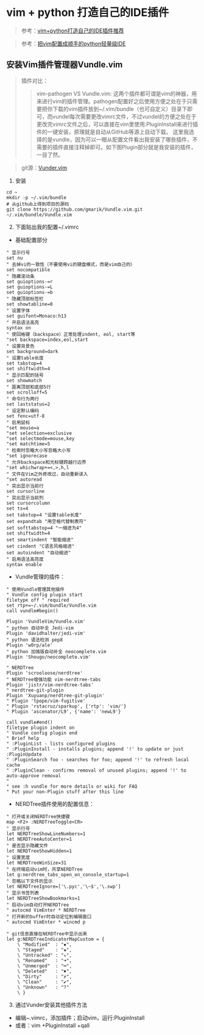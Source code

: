 # vim + python 打造自己的IDE插件

> 参考：[vim+python打造自己的IDE插件推荐](http://blog.51cto.com/xujpxm/1909043)

> 参考：[把vim配置成顺手的python轻量级IDE](https://www.jianshu.com/p/f0513d18742a)

## 安装Vim插件管理器Vundle.vim

>  插件对比：
>> vim-pathogen VS Vundle.vim:
这两个插件都可谓是vim的神器，用来进行vim的插件管理。pathogen配置好之后使用方便之处在于只需要把你下载的vim插件放到~/.vim/bundle（也可自定义）目录下即可，而vundel每次需要更改vimrc文件，不过vundel的方便之处在于更改完vimrc文件之后，可以直接在vim里使用:PluginInstall来进行插件的一键安装，原理就是自动从GitHub等源上自动下载。
这里我选择的是vundle，因为可以一眼从配置文件看出我安装了哪些插件，不需要的插件直接注释掉即可。如下图Plugin部分就是我安装的插件，一目了然。

> git源：[Vunder.vim](https://github.com/VundleVim/Vundle.vim)

1. 安装
```
cd ~
mkdir -p ~/.vim/bundle
# 从github上得到项目的源码
git clone https://github.com/gmarik/Vundle.vim.git ~/.vim/bundle/Vundle.vim
``` 

2. 下面贴出我的配置~/.vimrc
  + 基础配置部分

```
" 显示行号
set nu
" 去掉vi的一致性（不要使用vi的键盘模式，而是vim自己的）
set nocompatible
" 隐藏滚动条
set guioptions-=r 
set guioptions-=L
set guioptions-=b
" 隐藏顶部标签栏
set showtabline=0
" 设置字体
set guifont=Monaco:h13
" 开启语法高亮
syntax on
" 使回格键（backspace）正常处理indent, eol, start等
"set backspace=index,eol,start
" 设置背景色
set background=dark
" 设置table长度
set tabstop=4
set shiftwidth=4
" 显示匹配的括号
set showmatch
" 距离顶部和底部5行
set scrolloff=5
" 命令行为两行
set laststatus=2
" 设定默认编码
set fenc=utf-8
" 启用鼠标
"set mouse=a
"set selection=exclusive
"set selectmode=mouse,key
"set matchtime=5
" 检索时忽略大小写忽略大小写
"set ignorecase
" 允许backspace和光标键跨越行边界
"set whichwrap+=<,>,h,l
" 文件在Vim之外修改过，自动重新读入
"set autoread
" 突出显示当前行
set cursorline
" 突出显示当前列
set cursorcolumn
set ts=4
set tabstop=4 "设置table长度"
set expandtab "用空格代替制表符"
set softtabstop=4 "一缩进为4"
set shiftwidth=4
set smartindent "智能缩进"
set cindent "C语言风格缩进"
set autoindent "自动缩进"
" 启用语法高亮度
syntax enable
```
  + Vundle管理的插件：

```
" 使用Vundle管理其他插件
" Vundle config plugin start
filetype off " required
set rtp+=~/.vim/bundle/Vundle.vim
call vundle#begin()

Plugin 'VundleVim/Vundle.vim'
" python 自动补全 Jedi-vim 
Plugin 'davidhalter/jedi-vim'
" python 语法检测 pep8
Plugin 'w0rp/ale'
" python 加强版自动补全 neocomplete.vim
Plugin 'Shougo/neocomplete.vim'

" NERDTree 
Plugin 'scrooloose/nerdtree'
" NERDTree增强功能 vim-nerdtree-tabs
Plugin 'jistr/vim-nerdtree-tabs'
" nerdtree-git-plugin
Plugin 'Xuyuanp/nerdtree-git-plugin'
" Plugin 'tpope/vim-fugitive'
" Plugin 'rstacruz/sparkup', {'rtp': 'vim/'}
" Plugin 'ascenator/L9', {'name': 'newL9'}

call vundle#end()
filetype plugin indent on
" Vundle config plugin end
" Brief help
" :PluginList - lists configured plugins
" :PluginInstall - installs plugins; append '!' to update or just :PluginUpdate
" :PluginSearch foo - searches for foo; append '!' to refresh local cache
" :PluginClean - confirms removal of unused plugins; append '!' to auto-approve removal
"
" see :h vundle for more details or wiki for FAQ
" Put your non-Plugin stuff after this line
```

  + NERDTree插件使用的配置信息：

```
" 打开或关闭NERDTree快捷键
map <F2> :NERDTreeToggle<CR>
" 显示行号
let NERDTreeShowLineNumbers=1
let NERDTreeAutoCenter=1
" 是否显示隐藏文件
let NERDTreeShowHidden=1
" 设置宽度
let NERDTreeWinSize=31
" 在终端启动vim时，共享NERDTree
let g:nerdtree_tabs_open_on_console_startup=1
" 忽略以下文件的显示
let NERDTreeIgnore=['\.pyc','\~$','\.swp']
" 显示书签列表
let NERDTreeShowBookmarks=1
" 启动vim自动打开NERDTree
" autocmd VimEnter * NERDTree
" 打开新的buffer时自动定位到编辑窗口 
" autocmd VimEnter * wincmd p

" git信息直接在NERDTree中显示出来
let g:NERDTreeIndicatorMapCustom = {
    \ "Modified"  : "✹",
    \ "Staged"    : "✚",
    \ "Untracked" : "✭",
    \ "Renamed"   : "➜",
    \ "Unmerged"  : "═",
    \ "Deleted"   : "✖",
    \ "Dirty"     : "✗",
    \ "Clean"     : "✔︎",
    \ "Unknown"   : "?"
    \ }

```

3. 通过Vunder安装其他插件方法
  + 编辑~.vimrc，添加插件；启动vim，运行:PluginInstall
  + 或者：vim +PluginInstall +qall



